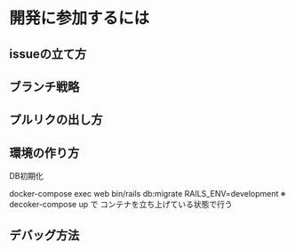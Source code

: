 # 開発に参加するには


## issueの立て方


## ブランチ戦略


## プルリクの出し方


## 環境の作り方



DB初期化

docker-compose exec web bin/rails db:migrate RAILS_ENV=development
※ decoker-compose up で コンテナを立ち上げている状態で行う

## デバッグ方法
